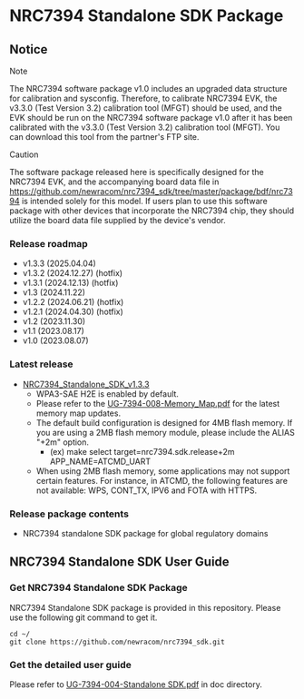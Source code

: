 # NRC7394 Standalone SDK Package

## Notice

> [!NOTE]
> The NRC7394 software package v1.0 includes an upgraded data structure for calibration and sysconfig. Therefore, to calibrate NRC7394 EVK, the v3.3.0 (Test Version 3.2) calibration tool (MFGT) should be used, and the EVK should be run on the NRC7394 software package v1.0 after it has been calibrated with the v3.3.0 (Test Version 3.2) calibration tool (MFGT). You can download this tool from the partner's FTP site.

> [!CAUTION]
> The software package released here is specifically designed for the NRC7394 EVK, and the accompanying board data file in https://github.com/newracom/nrc7394_sdk/tree/master/package/bdf/nrc7394 is intended solely for this model.
> If users plan to use this software package with other devices that incorporate the NRC7394 chip, they should utilize the board data file supplied by the device's vendor.

### Release roadmap
- v1.3.3 (2025.04.04)
- v1.3.2 (2024.12.27) (hotfix)
- v1.3.1 (2024.12.13) (hotfix)
- v1.3 (2024.11.22)
- v1.2.2 (2024.06.21) (hotfix)
- v1.2.1 (2024.04.30) (hotfix)
- v1.2 (2023.11.30)
- v1.1 (2023.08.17)
- v1.0 (2023.08.07)

### Latest release
- [NRC7394_Standalone_SDK_v1.3.3](https://github.com/newracom/nrc7394_sdk/releases/tag/v1.3.3)
  - WPA3-SAE H2E is enabled by default.
  - Please refer to the [UG-7394-008-Memory_Map.pdf](https://github.com/newracom/nrc7394_sdk/blob/master/package/doc/UG-7394-008-Memory_Map.pdf) for the latest memory map updates.
  - The default build configuration is designed for 4MB flash memory. If you are using a 2MB flash memory module, please include the ALIAS "+2m" option. 
    - (ex) make select target=nrc7394.sdk.release+2m APP_NAME=ATCMD_UART  
  - When using 2MB flash memory, some applications may not support certain features. For instance, in ATCMD, the following features are not available: WPS, CONT_TX, IPV6 and FOTA with HTTPS.

### Release package contents
- NRC7394 standalone SDK package for global regulatory domains

## NRC7394 Standalone SDK User Guide
### Get NRC7394 Standalone SDK Package
NRC7394 Standalone SDK package is provided in this repository. Please use the following git command to get it.
```
cd ~/
git clone https://github.com/newracom/nrc7394_sdk.git
```

### Get the detailed user guide
Please refer to [UG-7394-004-Standalone SDK.pdf](https://github.com/newracom/nrc7394_sdk/blob/master/package/doc/UG-7394-004-Standalone%20SDK.pdf) in doc directory. 
